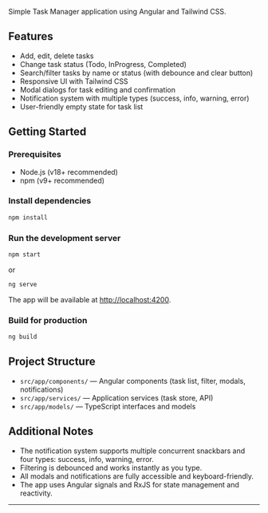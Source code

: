 Simple Task Manager application using Angular and Tailwind CSS.

## Features

- Add, edit, delete tasks
- Change task status (Todo, InProgress, Completed)
- Search/filter tasks by name or status (with debounce and clear button)
- Responsive UI with Tailwind CSS
- Modal dialogs for task editing and confirmation
- Notification system with multiple types (success, info, warning, error)
- User-friendly empty state for task list

## Getting Started

### Prerequisites

- Node.js (v18+ recommended)
- npm (v9+ recommended)

### Install dependencies

```bash
npm install
```

### Run the development server

```bash
npm start
```
or
```bash
ng serve
```

The app will be available at [http://localhost:4200](http://localhost:4200).

### Build for production

```bash
ng build
```

## Project Structure

- `src/app/components/` — Angular components (task list, filter, modals, notifications)
- `src/app/services/` — Application services (task store, API)
- `src/app/models/` — TypeScript interfaces and models

## Additional Notes

- The notification system supports multiple concurrent snackbars and four types: success, info, warning, error.
- Filtering is debounced and works instantly as you type.
- All modals and notifications are fully accessible and keyboard-friendly.
- The app uses Angular signals and RxJS for state management and reactivity.

---

